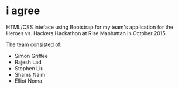 # i agree

HTML/CSS inteface using Bootstrap for my team's application for the Heroes vs. Hackers Hackathon at Rise Manhattan in October 2015.

The team consisted of:

- Simon Griffee
- Rajesh Lad
- Stephen Liu
- Shams Naim
- Elliot Noma
